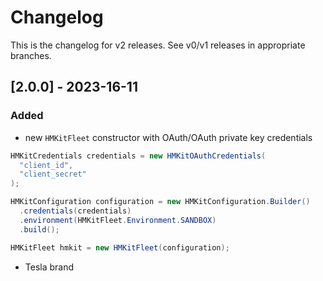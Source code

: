 # Changelog

This is the changelog for v2 releases. See v0/v1 releases in appropriate branches.

## [2.0.0] - 2023-16-11

### Added
- new `HMKitFleet` constructor with OAuth/OAuth private key credentials

```java
HMKitCredentials credentials = new HMKitOAuthCredentials(
  "client_id",
  "client_secret"
);

HMKitConfiguration configuration = new HMKitConfiguration.Builder()
  .credentials(credentials)
  .environment(HMKitFleet.Environment.SANDBOX)
  .build();

HMKitFleet hmkit = new HMKitFleet(configuration);
```

- Tesla brand